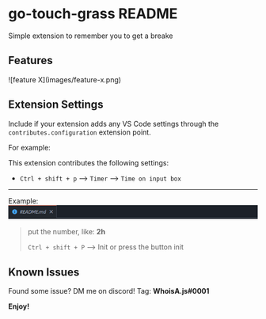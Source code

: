 # go-touch-grass README

Simple extension to remember you to get a breake

## Features



\!\[feature X\]\(images/feature-x.png\)

> 

## Extension Settings

Include if your extension adds any VS Code settings through the `contributes.configuration` extension point.

For example:

This extension contributes the following settings:

* `Ctrl + shift + p` --> `Timer`  --> `Time on input box`

***
Example:
![a](images/gif.gif)
>  put the number, like: **2h**
>
> `Ctrl + shift + P` --> Init or press the button init
## Known Issues
Found some issue? DM me on discord! Tag: **WhoisA.js#0001**

**Enjoy!**
